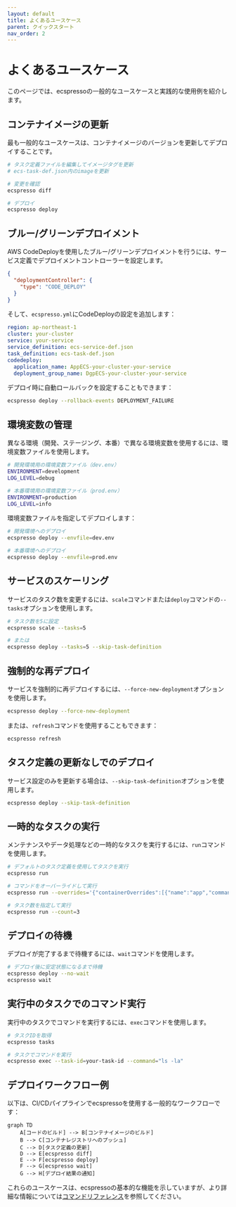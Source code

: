 ```yaml
---
layout: default
title: よくあるユースケース
parent: クイックスタート
nav_order: 2
---
```


# よくあるユースケース

このページでは、ecspressoの一般的なユースケースと実践的な使用例を紹介します。

## コンテナイメージの更新

最も一般的なユースケースは、コンテナイメージのバージョンを更新してデプロイすることです。

```bash
# タスク定義ファイルを編集してイメージタグを更新
# ecs-task-def.json内のimageを更新

# 変更を確認
ecspresso diff

# デプロイ
ecspresso deploy
```

## ブルー/グリーンデプロイメント

AWS CodeDeployを使用したブルー/グリーンデプロイメントを行うには、サービス定義でデプロイメントコントローラーを設定します。

```json
{
  "deploymentController": {
    "type": "CODE_DEPLOY"
  }
}
```

そして、`ecspresso.yml`にCodeDeployの設定を追加します：

```yaml
region: ap-northeast-1
cluster: your-cluster
service: your-service
service_definition: ecs-service-def.json
task_definition: ecs-task-def.json
codedeploy:
  application_name: AppECS-your-cluster-your-service
  deployment_group_name: DgpECS-your-cluster-your-service
```

デプロイ時に自動ロールバックを設定することもできます：

```bash
ecspresso deploy --rollback-events DEPLOYMENT_FAILURE
```

## 環境変数の管理

異なる環境（開発、ステージング、本番）で異なる環境変数を使用するには、環境変数ファイルを使用します。

```bash
# 開発環境用の環境変数ファイル（dev.env）
ENVIRONMENT=development
LOG_LEVEL=debug

# 本番環境用の環境変数ファイル（prod.env）
ENVIRONMENT=production
LOG_LEVEL=info
```

環境変数ファイルを指定してデプロイします：

```bash
# 開発環境へのデプロイ
ecspresso deploy --envfile=dev.env

# 本番環境へのデプロイ
ecspresso deploy --envfile=prod.env
```

## サービスのスケーリング

サービスのタスク数を変更するには、`scale`コマンドまたは`deploy`コマンドの`--tasks`オプションを使用します。

```bash
# タスク数を5に設定
ecspresso scale --tasks=5

# または
ecspresso deploy --tasks=5 --skip-task-definition
```

## 強制的な再デプロイ

サービスを強制的に再デプロイするには、`--force-new-deployment`オプションを使用します。

```bash
ecspresso deploy --force-new-deployment
```

または、`refresh`コマンドを使用することもできます：

```bash
ecspresso refresh
```

## タスク定義の更新なしでのデプロイ

サービス設定のみを更新する場合は、`--skip-task-definition`オプションを使用します。

```bash
ecspresso deploy --skip-task-definition
```

## 一時的なタスクの実行

メンテナンスやデータ処理などの一時的なタスクを実行するには、`run`コマンドを使用します。

```bash
# デフォルトのタスク定義を使用してタスクを実行
ecspresso run

# コマンドをオーバーライドして実行
ecspresso run --overrides='{"containerOverrides":[{"name":"app","command":["./maintenance.sh"]}]}'

# タスク数を指定して実行
ecspresso run --count=3
```

## デプロイの待機

デプロイが完了するまで待機するには、`wait`コマンドを使用します。

```bash
# デプロイ後に安定状態になるまで待機
ecspresso deploy --no-wait
ecspresso wait
```

## 実行中のタスクでのコマンド実行

実行中のタスクでコマンドを実行するには、`exec`コマンドを使用します。

```bash
# タスクIDを取得
ecspresso tasks

# タスクでコマンドを実行
ecspresso exec --task-id=your-task-id --command="ls -la"
```

## デプロイワークフロー例

以下は、CI/CDパイプラインでecspressoを使用する一般的なワークフローです：

```mermaid
graph TD
    A[コードのビルド] --> B[コンテナイメージのビルド]
    B --> C[コンテナレジストリへのプッシュ]
    C --> D[タスク定義の更新]
    D --> E[ecspresso diff]
    E --> F[ecspresso deploy]
    F --> G[ecspresso wait]
    G --> H[デプロイ結果の通知]
```

これらのユースケースは、ecspressoの基本的な機能を示していますが、より詳細な情報については[コマンドリファレンス](../commands/)を参照してください。
